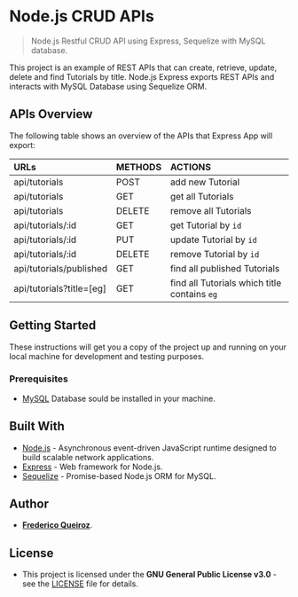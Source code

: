 # Node.js CRUD APIs

> Node.js Restful CRUD API using Express, Sequelize with MySQL database.

This project is an example of REST APIs that can create, retrieve, update, delete and find Tutorials by title. Node.js Express exports REST APIs and interacts with MySQL Database using Sequelize ORM.

## APIs Overview

The following table shows an overview of the APIs that Express App will export:

| URLs | METHODS | ACTIONS |
| :- | :- | :- |
| api/tutorials | POST | add new Tutorial |
| api/tutorials | GET | get all Tutorials |
| api/tutorials | DELETE | remove all Tutorials
| api/tutorials/:id | GET | get Tutorial by `id` |
| api/tutorials/:id | PUT | update Tutorial by `id` |
| api/tutorials/:id | DELETE | remove Tutorial by `id` |
| api/tutorials/published | GET | find all published Tutorials |
| api/tutorials?title=[eg] | GET | find all Tutorials which title contains `eg` |

## Getting Started

These instructions will get you a copy of the project up and running on your local machine for development and testing purposes.

### Prerequisites

- [MySQL](https://dev.mysql.com/doc/refman/5.7/en/installing.html) Database sould be installed in your machine.

## Built With

- [Node.js](https://nodejs.org/en/about/) - Asynchronous event-driven JavaScript runtime designed to build scalable network applications.
- [Express](https://expressjs.com/) - Web framework for Node.js.
- [Sequelize](https://expressjs.com/) - Promise-based Node.js ORM for MySQL.

## Author

- [**Frederico Queiroz**](https://github.com/fredericoqueiroz).

## License

- This project is licensed under the **GNU General Public License v3.0** - see the [LICENSE](LICENSE.md) file for details.